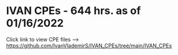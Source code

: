 # IVAN CPEs - 644 hrs. as of 01/16/2022

Click link to view CPE files --> https://github.com/IvanVlademirS/IVAN_CPEs/tree/main/IVAN_CPEs
